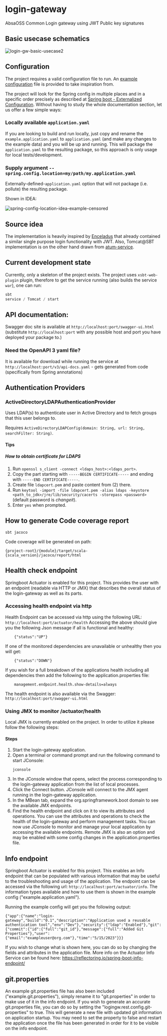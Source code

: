 # login-gateway
AbsaOSS Common Login gateway using JWT Public key signatures

## Basic usecase schematics
![login-gw-basic-usecase2](https://user-images.githubusercontent.com/4457378/219037599-5674b63b-403c-4c02-8a54-a6e12dc01d47.png)

## Configuration
The project requires a valid configuration file to run.
An [example configuration](https://github.com/AbsaOSS/login-gateway/blob/master/service/src/main/resources/example.application.yaml)
file is provided to take inspiration from.

The project will look for the Spring config in multiple places and
in a specific order precisely as described at 
[Spring boot - Externalized Configuration](https://docs.spring.io/spring-boot/docs/current/reference/html/features.html#features.external-config).
Without having to study the whole documentation section, let us offer a few simple ways:

### Locally available `application.yaml`
If you are looking to build and run locally, just copy and rename the `example.application.yaml` to 
`application.yaml` (and make any changes to the example data) and you will be up and running.
This will package the `application.yaml` to the resulting package, so this approach is only usage for local tests/development.

### Supply argument `--spring.config.location=my/path/my.application.yaml`
Externally-defined-`application.yaml` option that will not package (i.e. pollute) the resulting package.

Shown in IDEA:

![spring-config-location-idea-example-censored](https://github.com/AbsaOSS/login-gateway/assets/4457378/02390dbe-0b71-48e3-a3ea-b6ca7f6ea500)
  

## Source idea
The implementation is heavily inspired by [Enceladus](https://github.com/AbsaOSS/enceladus) that already contained 
a similar single purpose login functionality with JWT. Also, Tomcat@SBT implementation is on the other hand drawn from 
[atum-service](https://github.com/AbsaOSS/atum-service).


## Current development state
Currently, only a skeleton of the project exists. The project uses `xsbt-web-plugin` plugin, therefore to get
the service running (also builds the service `war`), one can run:

```sbt
sbt
service / Tomcat / start
```

## API documentation:
Swagger doc site is available at `http://localhost:port/swagger-ui.html`
(substitute `http://localhost:port` with any possible host and port you have deployed your package to.)
### Need the OpenAPI 3 yaml file?
It is available for download while running the service at `http://localhost:port/v3/api-docs.yaml` - 
gets generated from code (specifically from Spring annotations) 

## Authentication Providers
### ActiveDirectoryLDAPAuthenticationProvider
Uses LDAP(s) to authenticate user in Active Directory and to fetch groups that this user belongs to.

Requires `ActiveDirectoryLDAPConfig(domain: String, url: String, searchFilter: String)`.
#### Tips
##### How to obtain certificate for LDAPS
1. Run `openssl s_client -connect <ldaps_host>:<ldaps_port>`.
2. Copy the part starting with `-----BEGIN CERTIFICATE-----` and ending with `-----END CERTIFICATE-----`. 
3. Create file `ldapcert.pem` and paste content from (2) there.
4. Run `keytool -import -file ldapcert.pem -alias ldaps -keystore <path_to_jdk>/jre/lib/security/cacerts -storepass <password>` (default password is *changeit*).
5. Enter `yes` when prompted.

## How to generate Code coverage report
```
sbt jacoco
```
Code coverage will be generated on path:
```
{project-root}/{module}/target/scala-{scala_version}/jacoco/report/html
```
## Health check endpoint
Springboot Actuator is enabled for this project. This provides the user with an endpoint (readable via HTTP or JMX)
that describes the overall status of the login-gateway as well as its parts.
### Accessing health endpoint via http
Health Endpoint can be accessed via http using the following URL: `http://localhost:port/actuator/health`
Accessing the above should give you the following Json message if all is functional and healthy:
```
    {"status":"UP"}
```
If one of the monitored dependencies are unavailable or unhealthy then you will get:
```
    {"status":"DOWN"}
```
If you wish for a full breakdown of the applications health including all dependencies then add the following to the application.properties file:
```
    management.endpoint.health.show-details=always
```
The health endpoint is also available via the Swagger: `http://localhost:port/swagger-ui.html`
### Using JMX to monitor /actuator/health
Local JMX is currently enabled on the project. In order to utilize it please follow the following steps:
#### Steps
1. Start the login-gateway application.
2. Open a terminal or command prompt and run the following command to start JConsole:
    ```
    jconsole
    ```
3. In the JConsole window that opens, select the process corresponding to the login-gateway application from the list of local processes.
4. Click the Connect button. JConsole will connect to the JMX agent running in the login-gateway application.
5. In the MBean tab, expand the org.springframework.boot domain to see the available JMX endpoints.
6. Find the health endpoint and click on it to view its attributes and operations. You can use the attributes and operations to check the health of the login-gateway and perform management tasks.
You can now use JConsole to monitor and manage your local application by accessing the available endpoints.
Remote JMX is also an option and may be enabled with some config changes in the application.properties file.

## Info endpoint
Springboot Actuator is enabled for this project. This enables an Info endpoint that can be populated with various information that may be
useful to the troubleshooting and usage of the application. The endpoint can be accessed via the following url:  `http://localhost:port/actuator/info`.
The information types available and how to use them is shown in the example config ("example.application.yaml").

Running the example config will get you the following output:

 ```
{"app":{"name":"login-gateway","build":"0.1","description":"Application used a reusable authentication tool","env":"Dev"},"security":{"ldap":"Enabled"},"git":{"commit":{"id":{"full":"git_id"},"message":{"full":"Added Git Properties"},"user":{"email":"exampleuser@org.com"},"time":"5/15/2023"}}}
 ```

If you wish to change what is shown here, you can do so by changing the fields and attributes in the application file. 
More info on the Actuator Info Service can be found here: https://reflectoring.io/spring-boot-info-endpoint/

## git.properties
An example git.properties file has also been included ("example.git.properties"), simply rename it to "git.properties" in order to make use of it in the info endpoint.
If you wish to generate an accurate git.properties file, you can do so by setting the "logingw.rest.config.git-properties" to true.
This will generate a new file with updated git information on application startup. You may need to set the property to false and restart the application once the file has been generated in order for it to be visible on the info endpoint.